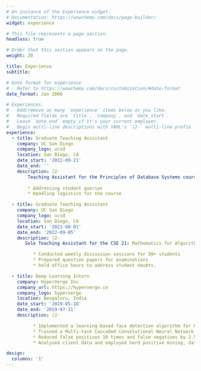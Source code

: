 ```yaml
---
# An instance of the Experience widget.
# Documentation: https://wowchemy.com/docs/page-builder/
widget: experience

# This file represents a page section.
headless: true

# Order that this section appears on the page.
weight: 20

title: Experience
subtitle:

# Date format for experience
#   Refer to https://wowchemy.com/docs/customization/#date-format
date_format: Jan 2006

# Experiences.
#   Add/remove as many `experience` items below as you like.
#   Required fields are `title`, `company`, and `date_start`.
#   Leave `date_end` empty if it's your current employer.
#   Begin multi-line descriptions with YAML's `|2-` multi-line prefix.
experience:
  - title: Graduate Teaching Assistant
    company: UC San Diego
    company_logo: ucsd
    location: San Diego, CA
    date_start: '2022-09-21'
    date_end: ''
    description: |2-
        Teaching Assistant for the Principles of Database Systems course. Responsibilities include:
        
        * Addressing student queries
        * Handling logistics for the course

  - title: Graduate Teaching Assistant
    company: UC San Diego
    company_logo: ucsd
    location: San Diego, CA
    date_start: '2022-08-01'
    date_end: '2022-09-05'
    description: |2- 
       Sole Teaching Assistant for the CSE 21: Mathematics for Algorithms and Systems course. 

          * Conducted weekly discussion sessions for 50+ students
          * Prepared question papers for examinations 
          * held office hours to address student doubts.

  - title: Deep Learning Intern
    company: HyperVerge Inc
    company_url: https://hyperverge.co
    company_logo: hyperverge
    location: Bengaluru, India
    date_start: '2019-05-10'
    date_end: '2019-07-31'
    description: |2-

          * Implemented a learning-based face detection algorithm for KYC services
          * Trained a Multi-task Cascaded Convolutional Neural Network using > 200,000 images
          * Reduced false positives 10 times and false negatives by 2.5 times.
          * Analysed client data and employed hard positive mining, data augmentation.

design:
  columns: '1'
---
```

